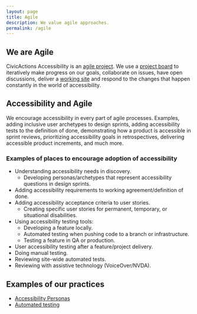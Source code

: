 ```yaml
---
layout: page
title: Agile
description: We value agile approaches.
permalink: /agile
---
```


## We are Agile
CivicActions Accessibility is an [agile project](https://agilemanifesto.org/). We use a [project board](https://github.com/CivicActions/accessibility/projects) to iteratively make progress on our goals, collaborate on issues, have open discussions, deliver a [working site](https://accessibility.civicactions.com/) and respond to the changes that happen constantly in the world of accessibility.

## Accessibility and Agile
We encourage accessibility in every part of agile processes. Examples, adding inclusive user archetypes to design sprints, adding accessibility tests to the definition of done, demonstrating how a product is accessible in sprint reviews, prioritizing accessibility goals in retrospectives, delivering accessible product increments, and much more.

### Examples of places to encourage adoption of accessibility
* Understanding accessibility needs in discovery.
  * Developing personas/archetypes that represent accessibility questions in design sprints.
* Adding accessibility requirements to working agreement/definition of done.
* Adding accessibility acceptance criteria to user stories.
  * Creating specific user stories for permanent, temporary, or situational disabilities.
* Using accessibility testing tools:
  * Developing a feature locally.
  * Automated testing when pushing code to a branch or infrastructure.
  * Testing a feature in QA or production.
* User accessibility testing after a feature/project delivery.
* Doing manual testing.
* Reviewing site-wide automated tests.
* Reviewing with assistive technology (VoiceOver/NVDA).

## Examples of our practices
* [Accessibility Personas](https://github.com/mgifford/Personas)
* [Automated testing](/playbook/automated-testing#civicactions-approach)
